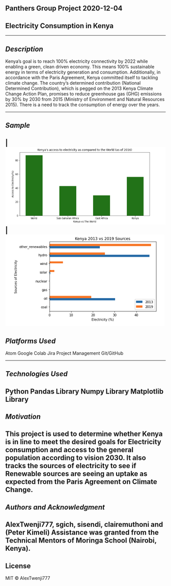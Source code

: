 Panthers Group Project 2020-12-04 
---
## __Electricity Consumption in Kenya__ ##

---
## _Description_ ##
Kenya’s goal is to reach 100% electricity connectivity by 2022 while enabling a green, clean driven economy. 
This means 100% sustainable energy in terms of electricity generation and consumption. Additionally, in accordance with the Paris Agreement, Kenya committed itself to tackling climate change. 
The country’s determined contribution (National Determined Contribution), which is pegged on the 2013 Kenya Climate Change Action Plan, promises to reduce greenhouse gas (GHG) emissions by 30% by 2030 from 2015 (Ministry of Environment and Natural Resources 2015). 
There is a need to track the consumption of energy over the years.
 
---
## _Sample_ ##
|![<img src="/Elec_Access.png"](/Elec_Access.png)|
![<img src="/Kenya_Sources_2013_vs_2019.png"](/Kenya_Sources_2013_vs_2019.png)
---
## _Platforms Used_ ##
Atom
Google Colab
Jira Project Management
Git/GitHub

---
## _Technologies Used_ ##
Python
Pandas Library
Numpy Library
Matplotlib Library
---

## _Motivation_ ##
This project is used to determine whether Kenya is in line to meet the desired goals for Electricity consumption and access to the general population according to vision 2030.
It also tracks the sources of electricity to see if Renewable sources are seeing an uptake as expected from the Paris Agreement on Climate Change.
---
## _Authors and Acknowledgment_ ##
AlexTwenji777, sgich, sisendi, clairemuthoni and (Peter Kimeli)
Assistance was granted from the Technical Mentors of Moringa School (Nairobi, Kenya).
---
## License
MIT © AlexTwenji777

